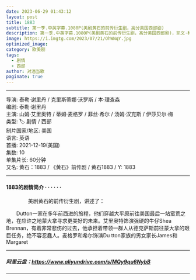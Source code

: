 ```yaml
---
date: 2023-06-29 01:43:12
layout: post
title: 1883
subtitle: 第一季.中英字幕.1080P(美剧黄石的前传衍生剧，高分美国西部剧)
description: 第一季.中英字幕.1080P(美剧黄石的前传衍生剧，高分美国西部剧)，凯文·科斯特纳领衔西部家族达顿一家回归，“我们将向世界展示我们是谁，做了什么。一切都将被揭露...
image: https://i.imgtg.com/2023/07/21/OhWNqY.jpg
optimized_image: 
category: 欧美剧
tags:
  - 剧情
  - 西部
author: 对酒当歌
paginate: true
---
```


---

导演: 泰勒·谢里丹 / 克里斯蒂娜·沃罗斯 / 本·理查森  
编剧: 泰勒·谢里丹  
主演: 山姆·艾里奥特 / 蒂姆·麦格罗 / 菲丝·希尔 / 汤姆·汉克斯 / 伊莎贝尔·梅  
类型: 🏷 剧情 / 西部  
制片国家/地区: 美国  
语言: 英语  
首播: 2021-12-19(美国)  
集数: 10  
单集片长: 60分钟  
又名: 黄石：1883 / 《黄石》前传剧 / 黄石1883 / Y: 1883  

---

#### 1883的剧情简介 · · · · · ·
　　
　　美剧黄石的前传衍生剧，讲述了：

　　Dutton一家在多年前西进的旅程，他们穿越大平原前往美国最后一站蛮荒之地，在应许之地蒙大拿寻求更美好的未来。艾里奥特饰演强硬的牛仔Shea Brennan，有着非常悲伤的过去，他承担着带领一群人从德克萨斯前往蒙大拿的艰巨任务，绝不容忍蠢人。麦格罗和希尔饰演Du tton家族的男女家长James和Margaret

---

##### 阿里云盘：<https://www.aliyundrive.com/s/MQy9qu6NybB>

---
